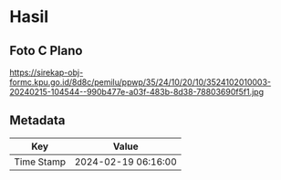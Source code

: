 # Hasil

## Foto C Plano

https://sirekap-obj-formc.kpu.go.id/8d8c/pemilu/ppwp/35/24/10/20/10/3524102010003-20240215-104544--990b477e-a03f-483b-8d38-78803690f5f1.jpg


## Metadata

| Key        | Value               |
| ---------- | ------------------- |
| Time Stamp | 2024-02-19 06:16:00 |



